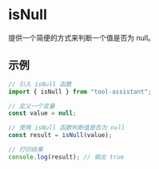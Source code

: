 # isNull

提供一个简便的方式来判断一个值是否为 null。

## 示例

```javascript
// 引入 isNull 函数
import { isNull } from "tool-assistant";

// 定义一个变量
const value = null;

// 使用 isNull 函数判断值是否为 null
const result = isNull(value);

// 打印结果
console.log(result); // 输出 true
```
